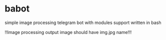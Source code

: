 # babot
simple image processing telegram bot with modules support written in bash

!!Image processing output image should have img.jpg name!!!
